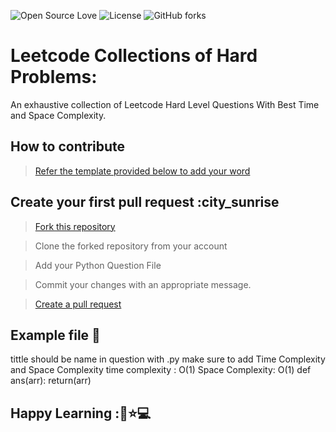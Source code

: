 
![Open Source Love](https://img.shields.io/badge/Open%20Source-%E2%9D%A4-red.svg)
![License](https://img.shields.io/github/license/ajeetjaiswal02/Leetcode-Hard-Problems)
![GitHub forks](https://img.shields.io/github/forks/ajeetjaiswal02/Leetcode-Hard-Problems)

# Leetcode Collections of Hard Problems:

An exhaustive collection of Leetcode Hard Level Questions With Best Time and Space Complexity.


## How to contribute 

> [Refer the template provided below to add your word](https://github.com/ajeetjaiswal02/Leetcode-Hard-Problems)


## Create your first pull request :city_sunrise

> [Fork this repository](https://help.github.com/articles/fork-a-repo/)

>  Clone the forked repository from your account

> Add your Python Question File 

> Commit your changes with an appropriate message.

> [Create a pull request](https://help.github.com/articles/creating-a-pull-request-from-a-fork/)

## Example file 🎃
tittle should be name in question with .py
make sure to add Time Complexity and Space Complexity
time complexity : O(1)
Space Complexity: O(1)
  def ans(arr):
   return(arr)




## Happy Learning :👏⭐💻
